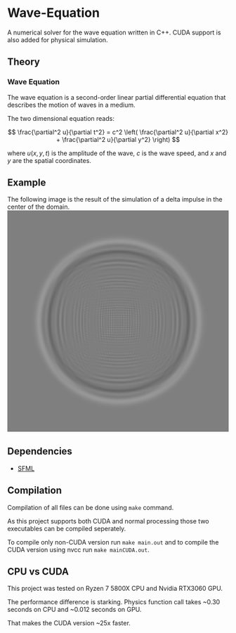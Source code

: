 # Wave-Equation
A numerical solver for the wave equation written in C++. CUDA support is also added for physical simulation.

## Theory

### Wave Equation

The wave equation is a second-order linear partial differential equation that describes the motion of waves in a medium.

The two dimensional equation reads:

$$
\frac{\partial^2 u}{\partial t^2} = c^2 \left( \frac{\partial^2 u}{\partial x^2} + \frac{\partial^2 u}{\partial y^2} \right)
$$

where $u(x, y, t)$ is the amplitude of the wave, $c$ is the wave speed, and $x$ and $y$ are the spatial coordinates.


## Example

The following image is the result of the simulation of a delta impulse in the center of the domain.
![Delta impulse](render/delta.png)

## Dependencies
- [SFML](https://www.sfml-dev.org/)

## Compilation
Compilation of all files can be done using `make` command.

As this project supports both CUDA and normal processing those two executables can be compiled seperately.

To compile only non-CUDA version run `make main.out` and to compile the CUDA version using nvcc run `make mainCUDA.out`.

## CPU vs CUDA
This project was tested on Ryzen 7 5800X CPU and Nvidia RTX3060 GPU.

The performance difference is starking. Physics function call takes ~0.30 seconds on CPU and ~0.012 seconds on GPU.

That makes the CUDA version ~25x faster.